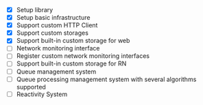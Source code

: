 - [x]  Setup library
- [x]  Setup basic infrastructure
- [x]  Support custom HTTP Client
- [x]  Support custom storages
- [x]  Support built-in custom storage for web
- [ ]  Network monitoring interface
- [ ]  Register custom network monitoring interfaces
- [ ]  Support built-in custom storage for RN
- [ ]  Queue management system
- [ ]  Queue processing management system with several algorithms supported
- [ ]  Reactivity System 
